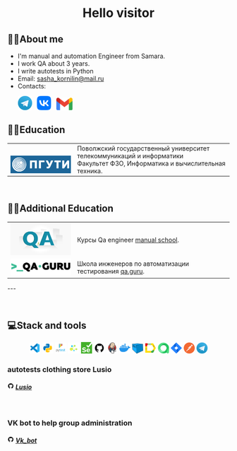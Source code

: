 <div align="center">
   <h1>
      Hello visitor
   </h1>
</div>


<!--About me-->

## :technologist:About me
- I'm manual and automation Engineer from Samara.
- I work QA about 3 years.
- I write autotests in Python
- Email: sasha_kornilin@mail.ru
- Contacts:

<p>
  &#8287;&#8287;&#8287;&#8287;&#8287;
  <a href="https://t.me/Kornilin5"><img width="32px" alt="Telegram" title="Telegram" src="images/tg.png"/></a>
  &#8287;
  <a href="https://vk.com/kornilin5"><img width="32px" alt="VK" title="Vk" src="images/vk.png"/></a>
  &#8287;
 <a href="mailto:sashakornilin@gmail.com"><img width="37px" alt="Write me Email" title="Gmail" src="images/gmail.png"/></a>


<!--Education-->

## :man_student:Education
<table width="100%" border='0'>
   <tr> 
    <td width="30%" valign="bottom"><img src="images/psuti_logo_invert.png"></td><td valign="middle">Поволжский государственный университет телекоммуникаций и информатики</br>Факультет ФЗО, Информатика и вычислительная техника.</td></tr>
  </table>
  </br>
  
## :man_student:Additional Education
<table width="100%" border='0'>
   <tr><td width="30%" valign="bottom"><img src="images/qa_manual.png"></td><td valign="middle">Курсы Qa engineer <a target="_blank" href="https://vk.com/qakrotov">manual school</a>.</td></tr>
   <tr><td width="30%" valign="bottom"><img src="images/qa_guru.png"></td><td valign="middle">Школа инженеров по автоматизации тестирования <a target="_blank" href="https://qa.guru">qa.guru</a>.</td></tr>
   </tr>
</table>
---
  
<!--Stack and tools-->

&#8287;&#8287;&#8287;&#8287;&#8287;
## :computer:Stack and tools
<p  align="center">
  <code><img width="5%" title="vscode" src="images/vscode.png"></code>
  <code><img width="5%" title="Python" src="images/python.png"></code>
  <code><img width="5%" title="Pytest" src="images/pytest.png"></code>
  <code><img width="5%" title="Selene" src="images/selene.png"></code>
  <code><img width="5%" title="Selenium" src="images/selenium.png"></code>
  <code><img width="5%" title="GitHub" src="images/github.png"></code>
  <code><img width="5%" title="Jenkins" src="images/jenkins.png"></code>
  <code><img width="5%" title="Docker" src="images/docker.png"></code>
  <code><img width="5%" title="Selenoid" src="images/selenoid.png"></code>
  <code><img width="5%" title="Allure Report" src="images/allure_report.png"></code>
  <code><img width="5%" title="Allure TestOps" src="images/allure_testops.png"></code>
  <code><img width="5%" title="Jira" src="images/jira.png"></code>
  <code><img width="5%" title="Postman" src="images/postman.png"></code>
  <code><img width="5%" title="Telegram" src="images/tg.png"></code>
</p>
  
  
<!--Projects-->

### autotests clothing store Lusio
##### <img width="3%" title="GitHub" src="images/github.png"> [Lusio](https://github.com/kornilin5/LUSIO)

&#8287;&#8287;&#8287;&#8287;&#8287;
### VK bot to help group administration
##### <img width="3%" title="GitHub" src="images/github.png"> [Vk_bot](https://github.com/kornilin5/Bot-vk)


